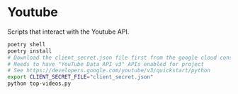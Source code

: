 # Youtube

Scripts that interact with the Youtube API.

```sh
poetry shell
poetry install
# Download the client_secret.json file first from the google cloud console
# Needs to have "YouTube Data API v3" APIs enabled for project
# See https://developers.google.com/youtube/v3/quickstart/python
export CLIENT_SECRET_FILE="client_secret.json"
python top-videos.py
```


